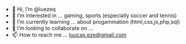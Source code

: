 - 👋 Hi, I’m @luezeq
- 👀 I’m interested in ... gaming, sports (especially soccer and tennis)
- 🌱 I’m currently learning ... about progammation (html,css,js,php,sql)
- 💞️ I’m looking to collaborate on ...
- 📫 How to reach me ... luucas.eze@gmail.com

<!---
luezeq/luezeq is a ✨ special ✨ repository because its `README.md` (this file) appears on your GitHub profile.
You can click the Preview link to take a look at your changes.
--->
